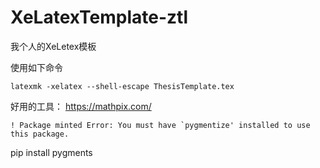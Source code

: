 # XeLatexTemplate-ztl
我个人的XeLetex模板

使用如下命令

```
latexmk -xelatex --shell-escape ThesisTemplate.tex
```

好用的工具：  https://mathpix.com/

```
! Package minted Error: You must have `pygmentize' installed to use this package.
```

pip install pygments
